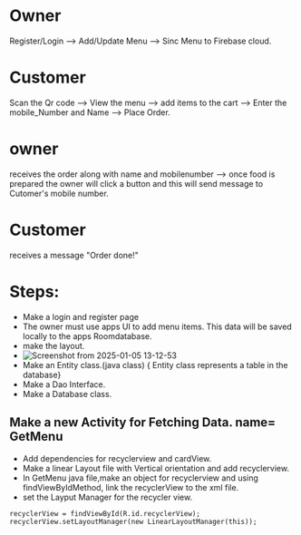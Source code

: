 # Owner 
Register/Login --> Add/Update Menu --> Sinc Menu to Firebase cloud.
# Customer
Scan the Qr code --> View the menu --> add items to the cart --> Enter the mobile_Number and Name -->  Place Order.
# owner 
receives the order along with name and mobilenumber --> once food is prepared the owner will click a button and this will send message to Cutomer's mobile number.
# Customer 
receives a message "Order done!"
# Steps:
- Make a login and register page
- The owner must use apps UI to add menu items. This data will be saved locally to the apps Roomdatabase.
- make the layout.
- ![Screenshot from 2025-01-05 13-12-53](https://github.com/user-attachments/assets/71201d0c-2509-48c3-9296-178125560ad9)
- Make an Entity class.(java class) { Entity class represents a table in the database}
- Make a Dao Interface.
- Make a Database class.

## Make a new Activity for Fetching Data. name= GetMenu
- Add dependencies for recyclerview and cardView.
- Make a linear Layout file with Vertical orientation and add recyclerview.
- In GetMenu java file,make an object for recyclerview and using findViewByIdMethod, link the recyclerView to the xml file.
- set the Layput Manager for the recycler view.
```
recyclerView = findViewById(R.id.recyclerView);
recyclerView.setLayoutManager(new LinearLayoutManager(this));
```

